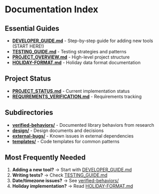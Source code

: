 # Documentation Index

## Essential Guides

- **[DEVELOPER_GUIDE.md](DEVELOPER_GUIDE.md)** - Step-by-step guide for adding new tools (START HERE!)
- **[TESTING_GUIDE.md](TESTING_GUIDE.md)** - Testing strategies and patterns
- **[PROJECT_OVERVIEW.md](PROJECT_OVERVIEW.md)** - High-level project structure
- **[HOLIDAY-FORMAT.md](HOLIDAY-FORMAT.md)** - Holiday data format documentation

## Project Status

- **[PROJECT_STATUS.md](PROJECT_STATUS.md)** - Current implementation status
- **[REQUIREMENTS_VERIFICATION.md](REQUIREMENTS_VERIFICATION.md)** - Requirements tracking

## Subdirectories

- **[verified-behaviors/](verified-behaviors/)** - Documented library behaviors from research
- **[design/](design/)** - Design documents and decisions
- **[external-bugs/](external-bugs/)** - Known issues in external dependencies
- **[templates/](templates/)** - Code templates for common patterns

## Most Frequently Needed

1. **Adding a new tool?** → Start with [DEVELOPER_GUIDE.md](DEVELOPER_GUIDE.md)
2. **Writing tests?** → Check [TESTING_GUIDE.md](TESTING_GUIDE.md)
3. **Date/timezone issues?** → See [verified-behaviors/](verified-behaviors/)
4. **Holiday implementation?** → Read [HOLIDAY-FORMAT.md](HOLIDAY-FORMAT.md)